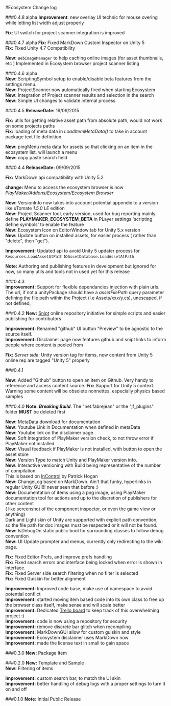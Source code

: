 #Ecosystem Change log


###0.4.8 alpha 
**Improvement**: new overlay UI technic for mouse overing while letting list width adjust properly   

**Fix**: UI switch for project scanner integration is improved  

###0.4.7 alpha 
**Fix:** Fixed MarkDown Custom Inspector on Unity 5  
**Fix:** Fixed Unity 4.7 Compatibility  

**New:** `WebImageManager` to help caching online images (for asset thumbnails, etc ) Implemented in Ecosystem browser project scanner listing

 

###0.4.6 alpha  
**New:** ScriptingSymbol setup to enable/disable beta features from the settings menu.  
**New:** ProjectScanner now automatically fired when starting Ecosystem  
**New:** Integration of Project scanner results and selection in the search  
**New:** Simple UI changes to validate internal process   

###0.4.5
**ReleaseDate:** 16/09/2015  

**Fix:** utils for getting relative asset path from absolute path, would not work on some projects paths  
**Fix:** loading of meta data in *LoadItemMetaData()* to take in account package text file definition  

**New:** pingMenu meta data for assets so that clicking on an item in the ecosystem list, will launch a menu  
**New:** copy paste search field  

###0.4.4
**ReleaseDate:** 09/09/2015 
 
**Fix:** MarkDown api compatibility with Unity 5.2  

**change:** Menu to access the ecosystem browser is now *PlayMaker/Addons/Ecosystem/Ecosystem Browser*  

**New:** VersionInfo now takes into account potential appendix to a version like uTomate *1.5.0 LE* edition  
**New:** Project Scanner tool, early version, used for bug reporting mainly. define **PLAYMAKER\_ECOSYSTEM\_BETA** in PLayer settings 'scripting define symbols' to enable the feature   
**New:** Ecosystem Icon on EditorWindow tab for Unity 5.x version  
**New:** Update button on installed assets, for easier process ( rather than "delete", then "get").

**Improvement:** Updated api to avoid Unity 5 updater process for `Resources.LoadAssetAtPath` to`AssetDatabase.LoadAssetAtPath`  

**Note:** Authoring and publishing features in development but ignored for now, so many utils and tools not in used yet for this release  

###0.4.3  
**Improvement:** Support for flexible dependancies injection with plain urls. The url, if not a unityPackage should have a _assetFilePath_ query parameter defining the file path within the Project (i.e Assets/xxx/y.cs), unescaped. if not defined, 

###0.4.2
**New:** [Snipt](https://snipt.net/) online repository initiative for simple scripts and easier publishing for contributors  

**Improvement:** Renamed "github" UI button "Preview" to be agnostic to the source itself.  
**Improvement:** Disclaimer page now features github and snipt links to inform people where content is pooled from 

**Fix:** *Server side*: Unity version tag for items, now content from Unity 5 online rep are tagged "Unity 5" properly

###0.4.1

**New:** Added "Github" button to open an item on Github. Very handy to reference and access content source.
**Fix:** Support for Unity 5 context. Warning some content will be obsolete nonnettes, especially physics based samples

###0.4.0
**Note:** **_Breaking Build_**. The "net.fabrejean" or the "jf_plugins" folder **MUST** be deleted first

**New:** MetaData download for documentation   
**New:** Youtube Link in Documentation when defined in metaData   
**New:** Youtube link on the disclaimer page  
**New:** Soft Integration of PlayMaker version check, to not throw error if PlayMaker not installed  
**New:** Visual feedback if PlayMaker is not installed, with button to open the asset store   
**New:** Version Type to match Unity and PlayMaker version info.  
**New:** Interactive versioning with Build being representative of the number of compilation.   
This is based on [InControl](https://github.com/pbhogan/InControl) by Patrick Hogan   
**New:** ChangeLog based on MarkDown. Ain't that funky, hyperlinks in regular Unity GUI!!! never seen that before :)  
**New:** Documentation of items using a png image, using PlayMaker documentation tool for actions and up to the discretion of publishers for other content  
( like screenshot of the component inspector, or even the game view or anything)   
 Dark and Light skin of Unity are supported with explicit path convention,   
 so the file path for doc images must be respected or it will not be found.   
**New:** IsDebugOn static public bool for surrounding classes to follow debug convention   
**New:** UI Update prompter and menus, currently only redirecting to the wiki page.

**Fix:** Fixed Editor Prefs, and improve prefs handling   
**Fix:** Fixed search errors and interface being locked when error is shown in interface.  
**Fix:** Fixed Server side search filtering when no filter is selected  
**Fix:** Fixed Guiskin for better alignment   
 
**Improvement:** Improved code base, make use of namespace to avoid potential conflict   
**Improvement:** started moving item based code into its own class to free up the browser class itself, make sense and will scale better  
**Improvement:** Dedicated [Trello board](https://trello.com/b/U0AH0SHy/ecosystem) to keep track of this overwhelming project :)   
**Improvement:** code is now using a repository for security   
**Improvement:** remove discrete bar glitch when recompiling   
**Improvement:** MarkDownGUI allow for custom guiskin and style   
**Improvement:** Ecosystem disclaimer uses MarkDown now   
**Improvement:** made the license text in small to gain space   


###0.3.0
**New:**	Package Item   


###0.2.0
**New:**	Template and Sample  
**New:**	Filtering of items

**Improvement:** custom search bar, to match the UI skin   
**Improvement:** better handling of debug logs with a proper settings to turn it on and off


###0.1.0
**Note:**	Initial Public Release 